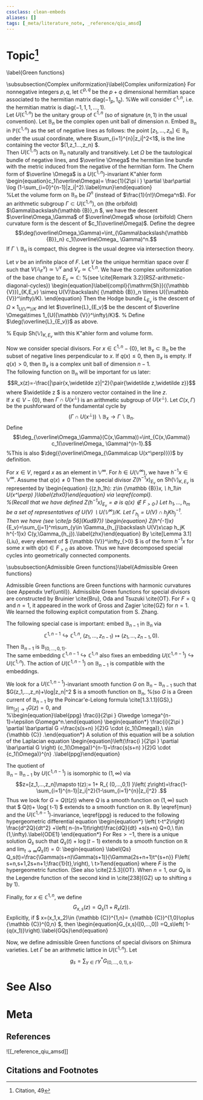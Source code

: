 ```yaml
---
cssclass: clean-embeds
aliases: []
tags: [_meta/literature_note, _reference/qiu_amsd]
---
```

# Topic[^1]
\label{Green functions}

\subsubsection{Complex uniformization}\label{Complex uniformization}
For nonnegative integers $p,q$,  let ${\mathbb {C}}^{p,q}$ be the $p+q$ dimensional hermitian space associated to the hermitian matrix 
${\mathrm{diag}}(-1_p,1_q)$. %We will consider ${\mathbb {C}}^{1,n}$, i.e. the hermitian  matrix is ${\mathrm{diag}}(-1,1,1,...,1).$  
Let $U\left({\mathbb {C}}^{1,n}\right)$ be the unitary group of  ${\mathbb {C}}^{1,n}$ (so of signature $(n,1)$ in the usual convention). 
Let ${\mathbb {B}}_n$ be the complex open unit ball of dimension $n$. 
Embed  ${\mathbb {B}}_n$  in ${\mathbb {P}}({\mathbb {C}}^{1,n})$ as the set of negative lines as follows:
the  point  $[z_1,...,z_n]\in {\mathbb {B}}_{n}$ under the usual coordinate, where $\sum_{i=1}^{n}|z_i|^2<1$,   is   the line containing  the vector $(1,z_1...,z_n) $.  
Then $U\left({\mathbb {C}}^{1,n}\right)$   acts on ${\mathbb {B}}_n$  naturally  and transitively. 
Let $\Omega$ be the tautological bundle  of negative lines, and $\overline \Omega$ the hermitian line bundle with the metric induced from the negative of the hermitian form.
The Chern form of $\overline \Omega$ is a 
$U\left({\mathbb {C}}^{1,n}\right)$-invariant 
K\"ahler form
\begin{equation}c_1(\overline\Omega)= \frac{1}{2\pi i } \partial \bar\partial \log (1-\sum_{i=0}^{n-1}|z_i|^2).\label{mun}\end{equation}  
%Let the volume form on ${\mathbb {B}}_n$ be $\Omega^n$ (instead of $\frac{1}{n!}\Omega^n$). 
For an arithmetic subgroup $\Gamma\subset U({\mathbb {C}}^{1,n})$, on (the orbifold) $\Gamma\backslash{\mathbb {B}}_n $, we have the descent $\overline\Omega_\Gamma$ of $\overline\Omega$ whose (orbifold) Chern curvature  form  is the descent of $c_1(\overline\Omega)$. 
Define the degree $$\deg(\overline\Omega_\Gamma)=\int_{\Gamma\backslash{\mathbb {B}}_n} c_1(\overline\Omega_
\Gamma)^n.$$
If $\Gamma\backslash {\mathbb {B}}_n$ is compact,  this degree   is the usual degree via intersection theory.

Let $v$ be an infinite place of $F$. 
Let $V$ be the unique hermitian space over $E$ such that $V({\mathbb {A}}_F^v)\simeq {\mathbb {V}}^v$ and $V_v\simeq {\mathbb {C}}^{1,n}$. 
We have the complex uniformization of    the base change   to $E_v\simeq {\mathbb {C}}$: %(see \cite[Remark 3.2]{RSZ-arithmetic-diagonal-cycles})
\begin{equation}\label{compl}{\mathrm{Sh}}({\mathbb {V}})_{K,E_v} \simeq   U(V)\backslash(   {\mathbb {B}}_n \times  U({\mathbb {V}}^\infty)/K). \end{equation}
Then the Hodge bundle $L_{E_v}$ is the descent of $\Omega\times 1_{U({\mathbb {V}}^\infty)/K}$ and let $\overline{L}_{E_v}$ be the descent of $\overline \Omega\times 1_{U({\mathbb {V}}^\infty)/K}$. % Define $\deg(\overline{L}_{E_v})$ as above.

% Equip ${\mathrm{Sh}}({\mathbb {V}})_{K,E_v}$ with this K\"ahler form and volume form. 




Now we consider special divisors.
For $x\in {\mathbb {C}}^{1,n}-\{0\}$,
let ${\mathbb {B}}_x\subset {\mathbb {B}}_n$ be the subset of  negative lines  perpendicular to $x$.
If ${q(x)}\leq 0$, then ${\mathbb {B}}_x$ is empty.
If ${q(x)}>0$, then ${\mathbb {B}}_x$ is a complex unit ball of  dimension $n-1$.  
The following function  on ${\mathbb {B}}_n$ will be important for us later:
$$R_x(z)=-\frac{|\pair{x,\widetilde z}|^2}{\pair{\widetilde z,\widetilde z}}$$
where $\widetilde z $ is a nonzero vector contained in the  line  $z$.   
If    $x\in V-\{0\}$, then  $\Gamma\cap U (x^\perp)$ is   an arithmetic subgroup
of $U (x^\perp)$. 
Let   $C(x,\Gamma)$ be    the pushforward of the fundamental cycle by 
$$\left( \Gamma \cap U(x^\perp)\right) \backslash {\mathbb {B}}_x \to \Gamma \backslash {\mathbb {B}}_n.$$
Define $$\deg_{\overline\Omega_\Gamma}(C(x,\Gamma))=\int_{C(x,\Gamma)} c_1(\overline\Omega_
\Gamma)^{n-1}.$$
%This is also $\deg({\overline\Omega_{\Gamma\cap U(x^\perp)}})$ by definition.


For $x\in V$, regard $x$ as an element in ${\mathbb {V}}^\infty$.
For $h\in U({\mathbb {V}}^\infty)$,  we  have $h^{-1}x\in {\mathbb {V}}^\infty$.  Assume that $q(x)\neq 0$
Then the special divisor $Z(h^{-1}x)_{E_v}$ on    ${\mathrm{Sh}}({\mathbb {V}})_{K,E_v}$ is  represented  by 
\begin{equation}
\{(z,h_1h): z\in {\mathbb {B}}_x, \ h_1\in U(x^\perp) \}\label{zhx0}\end{equation}
via \eqref{compl}.   
%(Recall that we have defined $Z(h^{-1}x)_{E_v}=\emptyset$ is $q(x)\not\in F_{>0}$.)
Let $h_1,. . .,h_m$ be a set of representatives of  $U(V)\backslash U({\mathbb {V}}^\infty)/K$. 
Let $\Gamma_{h_j}=U(V)\cap h_jKh_j^{-1}$.  
Then we have
(see \cite[p 56]{Kud97})
\begin{equation}
Z(h^{-1}x)_{E_v}=\sum_{j=1}^m\sum_{y\in \Gamma_{h_j}\backslash U(V)x\cap h_jK h^{-1}x} C(y,\Gamma_{h_j}).\label{zhx}\end{equation}
By \cite[Lemma 3.1]{Liu}, every element of $  {\mathbb {V}}^\infty_{>0} $    is of the form $h^{-1}x$ for some $x$ with $q(x)\in F_{>0}$ as above. Thus we have  decomposed    special cycles into geometrically connected components.


\subsubsection{Admissible Green functions}\label{Admissible Green functions}

Admissible Green functions are Green functions with harmonic curvatures (see Appendix \ref{until}). 
Admissible Green functions  for special divisors are constructed  by  Bruinier \cite{Bru}, Oda and Tsuzuki \cite{OT}.  For $F={\mathbb {Q}}$ and $n=1$, it  appeared in the work of   Gross and Zagier \cite{GZ} for $n=1$.
We learned the following explicit computation from S. Zhang.

The following special case is important: embed  ${\mathbb {B}}_{n-1}$ in ${\mathbb {B}}_n$ via    $${\mathbb {C}}^{1,n-1}\hookrightarrow {\mathbb {C}}^{1,n},\   (z_1,...,z_{n-1})  \mapsto  (z_1,...,z_{n-1},0)  .$$
Then ${\mathbb {B}}_{n-1}$ is  ${\mathbb {B}}_{(0,...,0,1) }$.   
The same embedding  ${\mathbb {C}}^{1,n-1}\hookrightarrow {\mathbb {C}}^{1,n}$ also fixes an embedding  $U\left({\mathbb {C}}^{1,n-1}\right)\hookrightarrow U\left({\mathbb {C}}^{1,n}\right)$.
The action of $U\left({\mathbb {C}}^{1,n-1}\right)$ on ${\mathbb {B}}_{n-1}$ is compatible with the embeddings. 


We look for a $U\left({\mathbb {C}}^{1,n-1}\right)$-invariant smooth function $G$ on ${\mathbb {B}}_n-{\mathbb {B}}_{n-1}$ 
such that $G(z_1,...,z_n)+\log|z_n|^2 $ is a smooth function on ${\mathbb {B}}_n,$
%(so $G$ is a Green current of ${\mathbb {B}}_{n-1}$ by the Poincar\'e-Lelong formula \cite[1.3.1.1]{GS},)  
$\lim_{|z|\to 1}G(z) =0,$ 
and   
%\begin{equation}\label{ppg} \frac{i}{2\pi } G\wedge \omega^{n-1}=\epsilon G\omega^n.\end{equation}
\begin{equation*} \frac{i}{2\pi } \partial \bar\partial G =\frac{s(s+n) }{2}G \cdot {c_1(\Omega)},\ s\in {\mathbb {C}}  .\end{equation*}
A solution of this equation will be a solution of the Laplacian equation 
\begin{equation}\left(\frac{i }{2\pi } \partial \bar\partial G \right) {c_1(\Omega)}^{n-1}=\frac{s(s+n) }{2}G \cdot {c_1(\Omega)}^{n}  .\label{ppg}\end{equation}

The quotient of  
${\mathbb {B}}_n-{\mathbb {B}}_{n-1}$ by  $U\left({\mathbb {C}}^{1,n-1}\right)$ is isomorphic to $(1,\infty)$ via 
$$z=[z_1,...,z_n]\mapsto t(z):= 1+ R_{ (0,...,0,1) }\left( z\right)=\frac{1-\sum_{i=1}^{n-1}|z_i|^2}{1-\sum_{i=1}^{n}|z_i|^2} .$$
Thus we look for  $G=Q(t(z))$ where $Q$ is a smooth function on $(1,\infty)$ such that $ Q(t)+ \log( t-1) $   extends to a smooth function on ${\mathbb {R}}$. 
By \eqref{mun} and the $U\left({\mathbb {C}}^{1,n-1}\right)$-invariance, 
\eqref{ppg} is reduced to the
following   hypergeometric differential equation
\begin{equation*} \left( t-t^2\right) \frac{d^2Q}{dt^2}  +\left( n-(n+1)t\right)\frac{dQ}{dt} +s(s+n) Q=0,\ t\in (1,\infty).\label{ODE1} \end{equation*} 
For ${\mathrm{Re}} s>-1$, there is a unique solution $Q_s$ such that $Q_s(t)+\log (t-1)$  extends to a smooth function on ${\mathbb {R}}$  and $\lim_ {t\to\infty}Q_s(t)=0$:
\begin{equation} \label{Qs} Q_s(t)=\frac{\Gamma(s+n)\Gamma(s+1)}{\Gamma(2s+n+1)t^{s+n}}  F\left( s+n,s+1,2s+n+1;\frac{1}{t},\right), \ t>1\end{equation} 
where $F$ is the hypergeometric function. (See also \cite[2.5.3]{OT}. 
When 
$n=1$, our $Q_s$ is   the Legendre function of the second kind in \cite[238]{GZ}   up to  shifting $s$ by 1).

Finally, for $x\in {\mathbb {C}}^{1,n}$, we define  $$G_{x,s}(z)=Q_s\left( 1+R_x(z)\right).$$ 
Explicitly,  if  $ x=(x_1,x_2)\in {\mathbb {C}}^{1,n}= {\mathbb {C}}^{1,0}\oplus {\mathbb {C}}^{0,n} $, then 
\begin{equation}G_{x,s}([0,...,0]) =Q_s\left( 1-{q(x_1)}\right).\label{GQs}\end{equation}


Now, we define admissible Green functions of special divisors on Shimura varieties.
Let $\Gamma$ be an arithmetic lattice in $U\left({\mathbb {C}}^{1,n}\right)$.
 Let $$g_s=\sum_{\gamma\in \Gamma}\gamma^*G_{(0,...,0,1) ,s}.$$


# See Also

# Meta
## References
![[_reference_qiu_amsd]]


## Citations and Footnotes
[^1]: Citation, 49